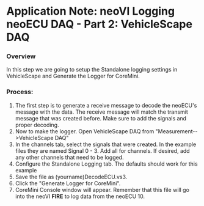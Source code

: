 # Application Note: neoVI Logging neoECU DAQ - Part 2: VehicleScape DAQ

### Overview

In this step we are going to setup the Standalone logging settings in VehicleScape and Generate the Logger for CoreMini.

### Process:

1. The first step is to generate a receive message to decode the neoECU's message with the data.  The receive message will match the transmit message that was created before. Make sure to add the signals and proper decoding.
2. Now to make the logger.  Open VehicleScape DAQ from "Measurement-->VehicleScape DAQ"
3. In the channels tab, select the signals that were created.  In the example files they are named Signal 0 - 3.  Add all for channels.  If desired, add any other channels that need to be logged.
4. Configure the Standalone Logging tab.   The defaults should work for this example
5. Save the file as (yourname)DecodeECU.vs3.
6. Click the "Generate Logger for CoreMini".
7. CoreMini Console  window will appear.  Remember that this file will go into the neoVI **FIRE** to log data from the neoECU 10.
